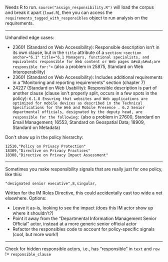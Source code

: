 Needs R to run. `source("assign_responsibility.R")` will load the corpus and break it apart (`load.R`), then you can access the `requirements_tagged_with_responsibles` object to run analysis on the requirements.

---

Unhandled edge cases:

- 23601 (Standard on Web Accessibility): Responsible description isn’t in its own clause, but in the `title` attribute of a `section`: `<section anchor="6.1" title="6.1 Managers, functional specialists, and equivalents responsible for Web content or Web pages &#xA;&#xA;are responsible for:">` (also a problem in 25875, Standard on Web Interoperability)
- 23601 (Standard on Web Accessibility): Includes additional requirements in a “Monitoring and reporting requirements” section (chapter 7)
- 24227 (Standard on Web Usability): Responsible description is part of another clause (clause isn't properly split, occurs in a few spots in the policy): `6.1.8 Ensuring that websites and Web applications are optimized for mobile devices as described in the Technical Specifications for the Web and Mobile Presence . 6.2 Senior departmental officials, designated by the deputy head, are responsible for the following:` (also a problem in 27600, Standard on Email Management; 16553, Standard on Geospatial Data; 18909, Standard on Metadata)

Don't show up in the policy hierarchy:

```
12510,"Policy on Privacy Protection"
18309,"Directive on Privacy Practices"
18308,"Directive on Privacy Impact Assessment"
```

---

Sometimes you make responsibility signals that are really just for one policy, like this:

```
"designated senior executive",8,singular,
```

Written for the IM Roles Directive, this could accidentally cast too wide a net elsewhere. Options:

- Leave it as-is, looking to see the impact (does this IM actor show up where it shouldn't?)
- Point it away from the “Departmental Information Management Senior Official” actor, instead at a more generic senior official actor
- Refactor the responsibles code to account for policy-specific signals (cool, but more work!)

---

Check for hidden responsible actors, i.e., has “responsible” in `text` and `row` != `responsible_clause`